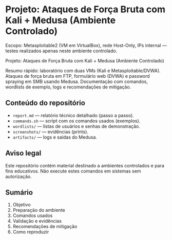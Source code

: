 # Projeto: Ataques de Força Bruta com Kali + Medusa (Ambiente Controlado)




Escopo: Metasploitable2 (VM em VirtualBox), rede Host-Only, IPs internal — testes realizados apenas neste ambiente controlado. 


Projeto: Ataques de Força Bruta com Kali + Medusa (Ambiente Controlado)


Resumo rápido: laboratório com duas VMs (Kali e Metasploitable/DVWA). Ataques de força bruta em FTP, formulário web (DVWA) e password spraying em SMB usando Medusa. Documentação com comandos, wordlists de exemplo, logs e recomendações de mitigação.


## Conteúdo do repositório
- `report.md` — relatório técnico detalhado (passo a passo).
- `commands.sh` — script com os comandos usados (exemplos).
- `wordlists/` — listas de usuários e senhas de demonstração.
- `screenshots/` — evidências (prints).
- `artifacts/` — logs e saídas do Medusa.


## Aviso legal
Este repositório contém material destinado a ambientes controlados e para fins educativos. Não execute estes comandos em sistemas sem autorização.


## Sumário
1. Objetivo
2. Preparação do ambiente
3. Comandos usados
4. Validação e evidências
5. Recomendações de mitigação
6. Como reproduzir



